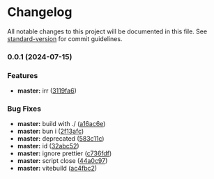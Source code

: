 # Changelog

All notable changes to this project will be documented in this file. See [standard-version](https://github.com/conventional-changelog/standard-version) for commit guidelines.

### 0.0.1 (2024-07-15)


### Features

* **master:** irr ([3119fa6](https://github.com/snomiao/fimath-calc/commit/3119fa696e32d78789fff8cc11f4ede91e668468))


### Bug Fixes

* **master:** build with ./ ([a16ac6e](https://github.com/snomiao/fimath-calc/commit/a16ac6ef724cc89ed2b06936bc8fac57012d34a2))
* **master:** bun i ([2f13afc](https://github.com/snomiao/fimath-calc/commit/2f13afcc78bf2bfdc5b53e5a4699caa0b6f7b654))
* **master:** deprecated ([583c11c](https://github.com/snomiao/fimath-calc/commit/583c11ca886cfdfcfe580ec58668ed72a091d375))
* **master:** id ([32abc52](https://github.com/snomiao/fimath-calc/commit/32abc52807d11f8512589a44ec83ec59803eaf52))
* **master:** ignore prettier ([c736fdf](https://github.com/snomiao/fimath-calc/commit/c736fdff7b002279f3c000057d6e70c59ce4b65d))
* **master:** script close ([44a0c97](https://github.com/snomiao/fimath-calc/commit/44a0c9703c5ea0e562588837df966e91fcd89268))
* **master:** vitebuild ([ac4fbc2](https://github.com/snomiao/fimath-calc/commit/ac4fbc2df91c466feec3a5220f8662e980fa6f80))
